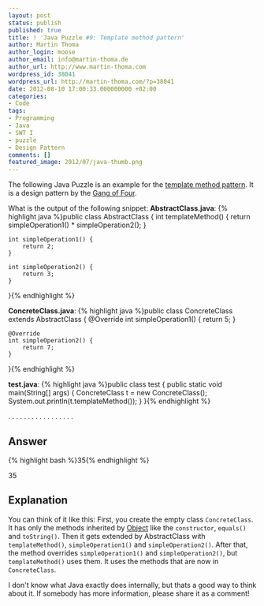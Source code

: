 ```yaml
---
layout: post
status: publish
published: true
title: ! 'Java Puzzle #9: Template method pattern'
author: Martin Thoma
author_login: moose
author_email: info@martin-thoma.de
author_url: http://www.martin-thoma.com
wordpress_id: 38041
wordpress_url: http://martin-thoma.com/?p=38041
date: 2012-08-10 17:00:33.000000000 +02:00
categories:
- Code
tags:
- Programming
- Java
- SWT I
- puzzle
- Design Pattern
comments: []
featured_image: 2012/07/java-thumb.png
---
```

The following Java Puzzle is an example for the <a href="http://en.wikipedia.org/wiki/Template_method_pattern">template method pattern</a>. It is a design pattern by the <a href="http://en.wikipedia.org/wiki/Design_Patterns">Gang of Four</a>.

What is the output of the following snippet:
<strong>AbstractClass.java</strong>:
{% highlight java %}public class AbstractClass {
    int templateMethod() {
        return simpleOperation1() * simpleOperation2();
    }

    int simpleOperation1() {
        return 2;
    }

    int simpleOperation2() {
        return 3;
    }
}{% endhighlight %}

<strong>ConcreteClass.java</strong>:
{% highlight java %}public class ConcreteClass extends AbstractClass {
    @Override
    int simpleOperation1() {
        return 5;
    }

    @Override
    int simpleOperation2() {
        return 7;
    }
}{% endhighlight %}

<strong>test.java</strong>:
{% highlight java %}public class test {
    public static void main(String[] args) {
        ConcreteClass t = new ConcreteClass();
        System.out.println(t.templateMethod());
    }
}{% endhighlight %}

.
.
.
.
.
.
.
.
.
.
.
.
.
.
.
.
.

<h2>Answer</h2>
{% highlight bash %}35{% endhighlight %}

35

<h2>Explanation</h2>
You can think of it like this: First, you create the empty class <code>ConcreteClass</code>. It has only the methods inherited by <a href="http://docs.oracle.com/javase/7/docs/api/java/lang/Object.html">Object</a> like the <code>constructor</code>, <code>equals()</code> and <code>toString()</code>. Then it gets extended by AbstractClass with <code>templateMethod()</code>, <code>simpleOperation1()</code> and <code>simpleOperation2()</code>. After that, the method overrides <code>simpleOperation1()</code> and <code>simpleOperation2()</code>, but <code>templateMethod()</code> uses them. It uses the methods that are now in <code>ConcreteClass</code>.

I don't know what Java exactly does internally, but thats a good way to think about it. If somebody has more information, please share it as a comment!
